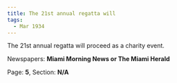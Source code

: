 ```yaml
---  
title: The 21st annual regatta will  
tags:  
  - Mar 1934  
---  
```

  
The 21st annual regatta will proceed as a charity event.  
  
Newspapers: **Miami Morning News or The Miami Herald**  
  
Page: **5**, Section: **N/A** 
